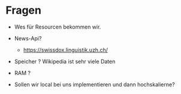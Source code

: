 # Fragen

- Wes für Resourcen bekommen wir.

- News-Api?
  - https://swissdox.linguistik.uzh.ch/

- Speicher ? Wikipedia ist sehr viele Daten

- RAM ?

- Sollen wir local bei uns implementieren und dann hochskalierne?


